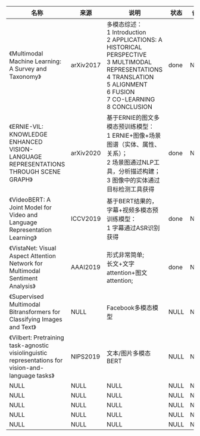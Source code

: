 |名称  |  来源   | 说明  |状态   | 备注  |
|  ----  | ----  |----  | ----  |----  |
| 《Multimodal Machine Learning: A Survey and Taxonomy》  | arXiv2017 |多模态综述：<br/>1 Introduction<br/>2 APPLICATIONS: A HISTORICAL PERSPECTIVE<br/>3 MULTIMODAL REPRESENTATIONS<br/>4 TRANSLATION<br/>5 ALIGNMENT<br/>6 FUSION<br/>7 CO-LEARNING<br/>8 CONCLUSION |done |NULL |
| 《ERNIE-VIL: KNOWLEDGE ENHANCED VISION-LANGUAGE REPRESENTATIONS THROUGH SCENE GRAPH》| arXiv2020|基于ERNIE的图文多模态预训练模型：<br/>1 ERNIE+图像+场景图谱（实体、属性、关系）；<br/>2 场景图通过NLP工具，分析描述构建；<br/>3 图像中的实体通过目标检测工具获得|done|NULL |
| 《VideoBERT: A Joint Model for Video and Language Representation Learning》| ICCV2019|基于BERT结果的，字幕+视频多模态预训练模型：<br/> 1 字幕通过ASR识别获得|done|NULL |
| 《VistaNet: Visual Aspect Attention Network for Multimodal Sentiment Analysis》  | AAAI2019 |形式非常简单;<br/>长文+文字attention+图文attention; |done |NULL |
| 《Supervised Multimodal Bitransformers for Classifying Images and Text》  | NULL |Facebook多模态模型 |NULL |NULL |
| 《Vilbert: Pretraining task-agnostic visiolinguistic representations for vision-and-language tasks》  | NIPS2019 |文本/图片多模态BERT |NULL |NULL |
| NULL  | NULL |NULL |NULL |NULL |
| NULL  | NULL |NULL |NULL |NULL |
| NULL  | NULL |NULL |NULL |NULL |
| NULL  | NULL |NULL |NULL |NULL |
| NULL  | NULL |NULL |NULL |NULL |
